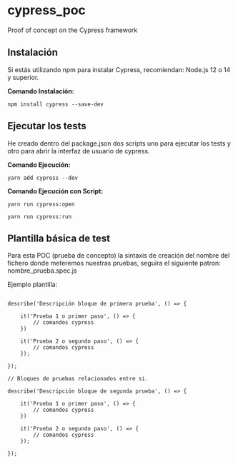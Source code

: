 # cypress_poc

Proof of concept on the Cypress framework

## Instalación

Si estás utilizando npm para instalar Cypress, recomiendan: Node.js 12 o 14 y superior.

**Comando Instalación:**

```[bash]
npm install cypress --save-dev
```

## Ejecutar los tests

He creado dentro del package.json dos scripts uno para ejecutar los tests y otro para abrir la interfaz de usuario de cypress.

**Comando Ejecución:**

```[bash]
yarn add cypress --dev
```

**Comando Ejecución con Script:**

```[bash]
yarn run cypress:open
```

```[bash]
yarn run cypress:run
```

## Plantilla básica de test

Para esta POC (prueba de concepto) la sintaxis de creación del nombre del fichero donde meteremos nuestras pruebas, seguira el siguiente patron: nombre_prueba.spec.js

Ejemplo plantilla:

```[bash]

describe('Descripción bloque de primera prueba', () => {

    it('Prueba 1 o primer paso', () => {
        // comandos cypress
    })

    it('Prueba 2 o segundo paso', () => {
        // comandos cypress
    });

});

// Bloques de pruebas relacionados entre si.

describe('Descripción bloque de segunda prueba', () => {

    it('Prueba 1 o primer paso', () => {
        // comandos cypress
    })

    it('Prueba 2 o segundo paso', () => {
        // comandos cypress
    });

});
```
